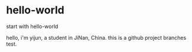 # hello-world
start with hello-world

hello, i'm yijun, a student in JiNan, China.
this is a github project branches test.
